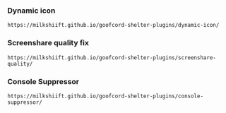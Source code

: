 ### Dynamic icon
`https://milkshiift.github.io/goofcord-shelter-plugins/dynamic-icon/`
### Screenshare quality fix
`https://milkshiift.github.io/goofcord-shelter-plugins/screenshare-quality/`
### Console Suppressor
`https://milkshiift.github.io/goofcord-shelter-plugins/console-suppressor/`
